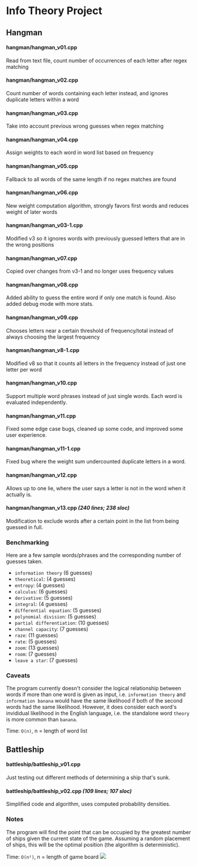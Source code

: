 # Info Theory Project

## Hangman

#### hangman/hangman_v01.cpp
Read from text file, count number of occurrences of each letter after regex matching

#### hangman/hangman_v02.cpp
Count number of words containing each letter instead, and ignores duplicate letters within a word

#### hangman/hangman_v03.cpp
Take into account previous wrong guesses when regex matching

#### hangman/hangman_v04.cpp
Assign weights to each word in word list based on frequency

#### hangman/hangman_v05.cpp
Fallback to all words of the same length if no regex matches are found

#### hangman/hangman_v06.cpp
New weight computation algorithm, strongly favors first words and reduces weight of later words

#### hangman/hangman_v03-1.cpp
Modified v3 so it ignores words with previously guessed letters that are in the wrong positions

#### hangman/hangman_v07.cpp
Copied over changes from v3-1 and no longer uses frequency values

#### hangman/hangman_v08.cpp
Added ability to guess the entire word if only one match is found. Also added debug mode with more stats.

#### hangman/hangman_v09.cpp
Chooses letters near a certain threshold of frequency/total instead of always choosing the largest frequency

#### hangman/hangman_v8-1.cpp
Modified v8 so that it counts all letters in the frequency instead of just one letter per word

#### hangman/hangman_v10.cpp
Support multiple word phrases instead of just single words. Each word is evaluated independently.

#### hangman/hangman_v11.cpp
Fixed some edge case bugs, cleaned up some code, and improved some user experience.

#### hangman/hangman_v11-1.cpp
Fixed bug where the weight sum undercounted duplicate letters in a word.

#### hangman/hangman_v12.cpp
Allows up to one lie, where the user says a letter is not in the word when it actually is.

#### hangman/hangman_v13.cpp _(240 lines; 238 sloc)_
Modification to exclude words after a certain point in the list from being guessed in full.

### Benchmarking

Here are a few sample words/phrases and the corresponding number of guesses taken.

- `information theory` (6 guesses)
- `theoretical`: (4 guesses)
- `entropy`: (4 guesses)
- `calculus`: (6 guesses)
- `derivative`: (5 guesses)
- `integral`: (4 guesses)
- `differential equation`: (5 guesses)
- `polynomial division`: (5 guesses)
- `partial differentiation`: (10 guesses)
- `channel capacity`: (7 guesses)
- `raze`: (11 guesses)
- `rate`: (5 guesses)
- `zoom`: (13 guesses)
- `room`: (7 guesses)
- `leave a star`: (7 guesses)

### Caveats

The program currently doesn't consider the logical relationship between words if more than one word is given as input, i.e. `information theory` and `information banana` would have the same likelihood if both of the second words had the same likelihood. However, it does consider each word's invididual likelihood in the English language, i.e. the standalone word `theory` is more common than `banana`.

Time: `O(n)`, n = length of word list

## Battleship

#### battleship/battleship_v01.cpp
Just testing out different methods of determining a ship that's sunk.

#### battleship/battleship_v02.cpp _(109 lines; 107 sloc)_
Simplified code and algorithm, uses computed probability densities.

### Notes
The program will find the point that can be occupied by the greatest number of ships given the current state of the game. Assuming a random placement of ships, this will be the optimal position (the algorithm is deterministic).

Time: `O(n²)`, n = length of game board
![](https://87f7290bbb154c8753a737c7b24a6d1e.m.pipedream.net/info-theory-project)
